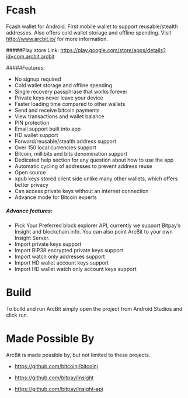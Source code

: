 Fcash
===========
Fcash wallet for Android. First mobile wallet to support reusable/stealth addresses. Also offers cold wallet storage and offline spending. Visit http://www.arcbit.io/ for more information.

#####Play store Link:
https://play.google.com/store/apps/details?id=com.arcbit.arcbit

#####Features:
- No signup required
- Cold wallet storage and offline spending
- Single recovery passphrase that works forever
- Private keys never leave your device
- Faster loading time compared to other wallets
- Send and receive bitcoin payments
- View transactions and wallet balance
- PIN protection
- Email support built into app
- HD wallet support
- Forward/reusable/stealth address support
- Over 150 local currencies support 
- Bitcoin, millibits and bits denomination support
- Dedicated help section for any question about how to use the app
- Automatic cycling of addresses to prevent address reuse
- Open source
- xpub keys stored client side unlike many other wallets, which offers better privacy
- Can access private keys without an internet connection
- Advance mode for Bitcoin experts

##### Advance features:

- Pick Your Preferred block explorer API, currently we support Bitpay’s Insight and blockchain.info. You can also point ArcBit to your own Insight Server.
- Import private keys support
- Import BIP38 encrypted private keys support
- Import watch only addresses support
- Import HD wallet account keys support
- Import HD wallet watch only account keys support

Build
===========
To build and run ArcBit simply open the project from Android Studios and click run.


Made Possible By
===========
ArcBit is made possible by, but not limited to these projects.

- https://github.com/bitcoinj/bitcoinj

- https://github.com/bitpay/insight

- https://github.com/bitpay/insight-api

